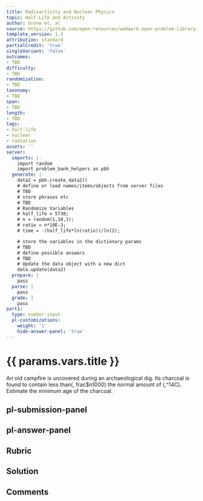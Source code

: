```yaml
---
title: Radioactivity and Nuclear Physics
topic: Half-Life and Activity
author: Urone et. al
source: https://github.com/open-resources/webwork-open-problem-library/tree/master/Contrib/BrockPhysics/College_Physics_Urone/31.Radioactivity_and_Nuclear_Physics/31-05.Half-Life_and_Activity/NU_U17-31-05-001.pg
template_version: 1.3
attribution: standard
partialCredit: 'true'
singleVariant: 'false'
outcomes:
- TBD
difficulty:
- TBD
randomization:
- TBD
taxonomy:
- TBD
span:
- TBD
length:
- TBD
tags:
- half-life
- nuclear
- radiation
assets: ''
server:
  imports: |-
    import random
    import problem_bank_helpers as pbh
  generate: |-
    data2 = pbh.create_data2()
    # define or load names/items/objects from server files
    # TBD
    # store phrases etc
    # TBD
    # Randomize Variables
    # half_life = 5730;
    # n = random(1,10,1);
    # ratio = n*10E-3;
    # time = -(half_life*ln(ratio))/ln(2);

    # store the variables in the dictionary params
    # TBD
    # define possible answers
    # TBD
    # Update the data object with a new dict
    data.update(data2)
  prepare: |
    pass
  parse: |
    pass
  grade: |
    pass
part1:
  type: number-input
  pl-customizations:
    weight: '1'
    hide-answer-panel: 'true'
---
```


# {{ params.vars.title }} 


An old campfire is uncovered during an archaeological dig. Its charcoal is found to contain less than(, frac$n1000) the normal amount of (,^14C). Estimate the minimum age of the charcoal.


## pl-submission-panel 


## pl-answer-panel 


## Rubric 


## Solution 


## Comments 


